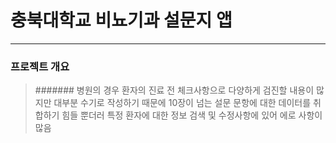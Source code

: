 # 충북대학교 비뇨기과 설문지 앱
-----------------------------------------------------------------
### 프로젝트 개요
> ####### 병원의 경우 환자의 진료 전 체크사항으로 다양하게 검진할 내용이 많지만
> 대부분 수기로 작성하기 때문에 10장이 넘는 설문 문항에 대한 데이터를
> 취합하기 힘들 뿐더러 특정 환자에 대한 정보 검색 및 수정사항에 있어
> 에로 사항이 많음

